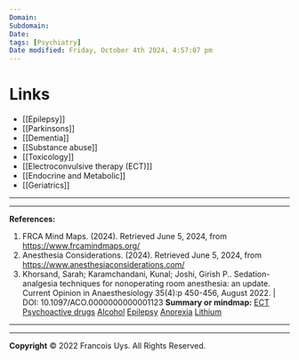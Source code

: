 ```yaml
---
Domain: 
Subdomain: 
Date:
tags: [Psychiatry]
Date modified: Friday, October 4th 2024, 4:57:07 pm
---
```


# Links
- [[Epilepsy]]
- [[Parkinsons]]
- [[Dementia]]
- [[Substance abuse]]
- [[Toxicology]]
- [[Electroconvulsive therapy (ECT)]]
- [[Endocrine and Metabolic]]
- [[Geriatrics]]

---

---
**References:**

1. FRCA Mind Maps. (2024). Retrieved June 5, 2024, from https://www.frcamindmaps.org/
2. Anesthesia Considerations. (2024). Retrieved June 5, 2024, from https://www.anesthesiaconsiderations.com/
3. Khorsand, Sarah; Karamchandani, Kunal; Joshi, Girish P.. Sedation-analgesia techniques for nonoperating room anesthesia: an update. Current Opinion in Anaesthesiology 35(4):p 450-456, August 2022. | DOI: 10.1097/ACO.0000000000001123
**Summary or mindmap:**
[ECT](https://frcamindmaps.org/mindmaps/patientconditions1/anaesthesiaforect/anaesthesiaforect.html)
[Psychoactive drugs](https://frcamindmaps.org/mindmaps/patientconditions1/anaesthesiaandpsychoactivedrugs/anaesthesiaandpsychoactivedrugs.html)
[Alcohol](https://frcamindmaps.org/mindmaps/patientconditions1/alcohol/alcohol.html)
[Epilepsy](https://frcamindmaps.org/patientconditions2/epilepsy/epilepsy.html)
[Anorexia](https://frcamindmaps.org/mindmaps/patientconditions1/anorexia/anorexia.html)
[Lithium](https://frcamindmaps.org/patientconditions2/lithium/lithium.html)

------------------------------------------------------------------------------------------------------------------------------------------------------------------------------------------------------------------------------
---
**Copyright**
© 2022 Francois Uys. All Rights Reserved.